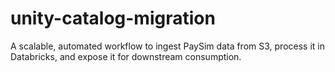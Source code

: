 # unity-catalog-migration
A scalable, automated workflow to ingest PaySim data from S3, process it in Databricks, and expose it for downstream consumption.
